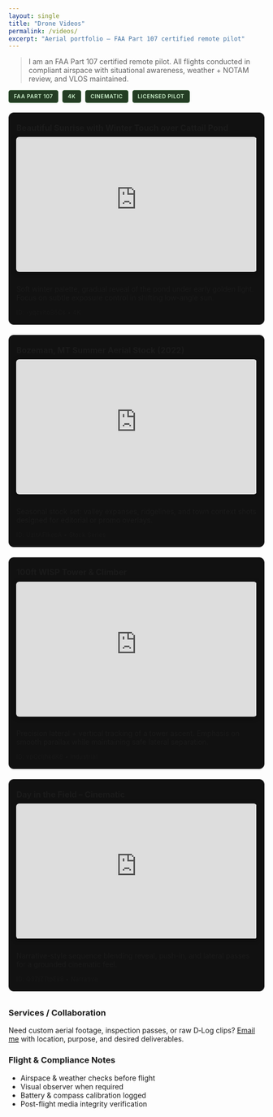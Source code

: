 ```yaml
---
layout: single
title: "Drone Videos"
permalink: /videos/
excerpt: "Aerial portfolio – FAA Part 107 certified remote pilot"
---
```


> I am an FAA Part 107 certified remote pilot. All flights conducted in compliant airspace with situational awareness, weather + NOTAM review, and VLOS maintained.

<style>
.video-grid {
  display:grid;
  gap:1.25rem;
  grid-template-columns:repeat(auto-fill,minmax(320px,1fr));
  margin:1.2rem 0 2rem;
}
.video-card {
  border:1px solid #222;
  background:#111;
  padding:.85rem .9rem 1rem;
  border-radius:10px;
  display:flex;
  flex-direction:column;
}
.video-card h3 {
  margin:.4rem 0 .55rem;
  font-size:1.0rem;
  line-height:1.15;
}
.responsive-video {
  position:relative;
  padding-bottom:56.25%;
  height:0;
  overflow:hidden;
  border-radius:6px;
  background:#000;
  margin-bottom:.65rem;
  box-shadow:0 2px 8px rgba(0,0,0,.5);
}
.responsive-video iframe {
  position:absolute; top:0; left:0;
  width:100%; height:100%; border:0;
}
.badge-row {
  display:flex; flex-wrap:wrap; gap:.5rem; margin:.2rem 0 1rem;
}
.badge {
  background:#243d24;
  color:#d2f8d2;
  padding:.3rem .6rem;
  font-size:.65rem;
  letter-spacing:.6px;
  border:1px solid #2e572e;
  border-radius:4px;
  text-transform:uppercase;
  font-weight:600;
}
.meta {
  font-size:.7rem;
  letter-spacing:.5px;
  opacity:.75;
  margin-top:auto;
}
</style>

<div class="badge-row">
  <span class="badge">FAA Part 107</span>
  <span class="badge">4K</span>
  <span class="badge">Cinematic</span>
  <span class="badge">Licensed Pilot</span>
</div>

<div class="video-grid">

  <div class="video-card">
    <h3>Beautiful Sunrise with Winter Touch over Cattail Pond</h3>
    <div class="responsive-video">
      <iframe
        src="https://www.youtube-nocookie.com/embed/-yqcvhoB6Cs"
        title="Beautiful sunrise with winter touch over Cattail Pond | 4K Drone Footage"
        loading="lazy"
        referrerpolicy="strict-origin-when-cross-origin"
        allowfullscreen></iframe>
    </div>
    <p>Soft winter palette, gradual reveal of the pond under early golden light. Focus on subtle exposure control in shifting low-angle sun.</p>
    <div class="meta">ID: -yqcvhoB6Cs • 4K</div>
  </div>

  <div class="video-card">
    <h3>Bozeman, MT Summer Aerial Stock (2022)</h3>
    <div class="responsive-video">
      <iframe
        src="https://www.youtube-nocookie.com/embed/UzItAFlkepA"
        title="2022 Bozeman, MT Summer 4K Drone Stock Footage by Oleks Sobol Licensed Part 107 Pilot"
        loading="lazy"
        referrerpolicy="strict-origin-when-cross-origin"
        allowfullscreen></iframe>
    </div>
    <p>Seasonal stock set: valley expanses, ridgelines, and town context shots designed for editorial or promo overlays.</p>
    <div class="meta">ID: UzItAFlkepA • Stock Series</div>
  </div>

  <div class="video-card">
    <h3>100ft WISP Tower & Climber</h3>
    <div class="responsive-video">
      <iframe
        src="https://www.youtube-nocookie.com/embed/vpCcIjhkdK8"
        title="100ft WISP Tower & Climber 4K Drone Footage by Oleks Sobol Licensed Part 107 Pilot"
        loading="lazy"
        referrerpolicy="strict-origin-when-cross-origin"
        allowfullscreen></iframe>
    </div>
    <p>Precision lateral + vertical tracking of a tower ascent. Emphasis on smooth parallax while maintaining safe lateral separation.</p>
    <div class="meta">ID: vpCcIjhkdK8 • Industrial</div>
  </div>

  <div class="video-card">
    <h3>Day in the Field – Cinematic</h3>
    <div class="responsive-video">
      <iframe
        src="https://www.youtube-nocookie.com/embed/Q3ZjZTtpEk8"
        title="Day in the field - Cinematic 4K Drone Footage"
        loading="lazy"
        referrerpolicy="strict-origin-when-cross-origin"
        allowfullscreen></iframe>
    </div>
    <p>Narrative-style sequence blending reveal, push-in, and lateral passes for a grounded cinematic feel.</p>
    <div class="meta">ID: Q3ZjZTtpEk8 • Narrative</div>
  </div>

</div>

### Services / Collaboration
Need custom aerial footage, inspection passes, or raw D‑Log clips? <a href="mailto:contact@osobol.com">Email me</a> with location, purpose, and desired deliverables.

### Flight & Compliance Notes
- Airspace & weather checks before flight
- Visual observer when required
- Battery & compass calibration logged
- Post-flight media integrity verification
